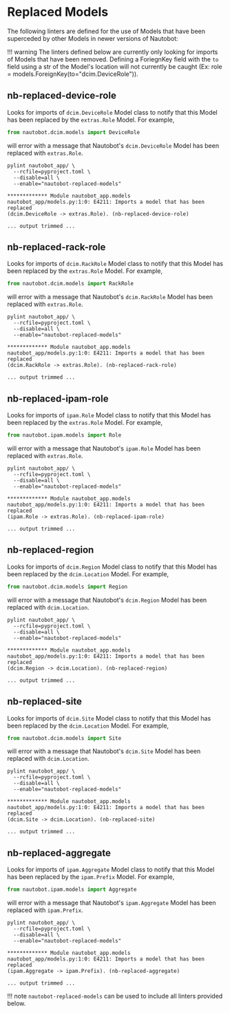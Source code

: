 # Replaced Models

The following linters are defined for the use of Models that have been
superceded by other Models in newer versions of Nautobot:

!!! warning
    The linters defined below are currently only looking for imports of Models
    that have been removed. Defining a ForiegnKey field with the `to` field
    using a str of the Model's location will not currently be caught (Ex:
    role = models.ForeignKey(to="dcim.DeviceRole")).

## nb-replaced-device-role

Looks for imports of `dcim.DeviceRole` Model class to notify that this Model has
been replaced by the `extras.Role` Model. For example,

```python
from nautobot.dcim.models import DeviceRole
```

will error with a message that Nautobot's `dcim.DeviceRole` Model has been
replaced with `extras.Role`.

```shell
pylint nautobot_app/ \
  --rcfile=pyproject.toml \
  --disable=all \
  --enable="nautobot-replaced-models"

************* Module nautobot_app.models
nautobot_app/models.py:1:0: E4211: Imports a model that has been replaced
(dcim.DeviceRole -> extras.Role). (nb-replaced-device-role)

... output trimmed ...
```

## nb-replaced-rack-role

Looks for imports of `dcim.RackRole` Model class to notify that this Model has
been replaced by the `extras.Role` Model. For example,

```python
from nautobot.dcim.models import RackRole
```

will error with a message that Nautobot's `dcim.RackRole` Model has been
replaced with `extras.Role`.

```shell
pylint nautobot_app/ \
  --rcfile=pyproject.toml \
  --disable=all \
  --enable="nautobot-replaced-models"

************* Module nautobot_app.models
nautobot_app/models.py:1:0: E4211: Imports a model that has been replaced
(dcim.RackRole -> extras.Role). (nb-replaced-rack-role)

... output trimmed ...
```
## nb-replaced-ipam-role

Looks for imports of `ipam.Role` Model class to notify that this Model has
been replaced by the `extras.Role` Model. For example,

```python
from nautobot.ipam.models import Role
```

will error with a message that Nautobot's `ipam.Role` Model has been
replaced with `extras.Role`.

```shell
pylint nautobot_app/ \
  --rcfile=pyproject.toml \
  --disable=all \
  --enable="nautobot-replaced-models"

************* Module nautobot_app.models
nautobot_app/models.py:1:0: E4211: Imports a model that has been replaced
(ipam.Role -> extras.Role). (nb-replaced-ipam-role)

... output trimmed ...
```

## nb-replaced-region

Looks for imports of `dcim.Region` Model class to notify that this Model has
been replaced by the `dcim.Location` Model. For example,

```python
from nautobot.dcim.models import Region
```

will error with a message that Nautobot's `dcim.Region` Model has been
replaced with `dcim.Location`.

```shell
pylint nautobot_app/ \
  --rcfile=pyproject.toml \
  --disable=all \
  --enable="nautobot-replaced-models"

************* Module nautobot_app.models
nautobot_app/models.py:1:0: E4211: Imports a model that has been replaced
(dcim.Region -> dcim.Location). (nb-replaced-region)

... output trimmed ...
```

## nb-replaced-site

Looks for imports of `dcim.Site` Model class to notify that this Model has
been replaced by the `dcim.Location` Model. For example,

```python
from nautobot.dcim.models import Site
```

will error with a message that Nautobot's `dcim.Site` Model has been
replaced with `dcim.Location`.

```shell
pylint nautobot_app/ \
  --rcfile=pyproject.toml \
  --disable=all \
  --enable="nautobot-replaced-models"

************* Module nautobot_app.models
nautobot_app/models.py:1:0: E4211: Imports a model that has been replaced
(dcim.Site -> dcim.Location). (nb-replaced-site)

... output trimmed ...
```

## nb-replaced-aggregate

Looks for imports of `ipam.Aggregate` Model class to notify that this Model has
been replaced by the `ipam.Prefix` Model. For example,

```python
from nautobot.ipam.models import Aggregate
```

will error with a message that Nautobot's `ipam.Aggregate` Model has been
replaced with `ipam.Prefix`.

```shell
pylint nautobot_app/ \
  --rcfile=pyproject.toml \
  --disable=all \
  --enable="nautobot-replaced-models"

************* Module nautobot_app.models
nautobot_app/models.py:1:0: E4211: Imports a model that has been replaced
(ipam.Aggregate -> ipam.Prefix). (nb-replaced-aggregate)

... output trimmed ...
```

!!! note
    `nautobot-replaced-models` can be used to include all linters provided
    below.
